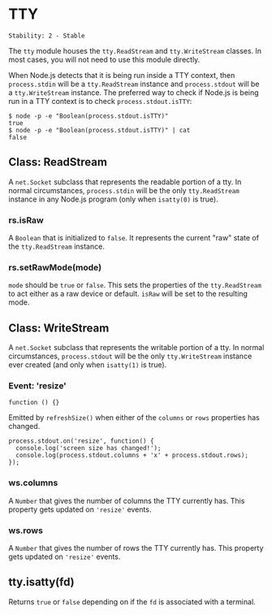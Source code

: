 # TTY

    Stability: 2 - Stable

The `tty` module houses the `tty.ReadStream` and `tty.WriteStream` classes. In
most cases, you will not need to use this module directly.

When Node.js detects that it is being run inside a TTY context, then `process.stdin`
will be a `tty.ReadStream` instance and `process.stdout` will be
a `tty.WriteStream` instance. The preferred way to check if Node.js is being run
in a TTY context is to check `process.stdout.isTTY`:

    $ node -p -e "Boolean(process.stdout.isTTY)"
    true
    $ node -p -e "Boolean(process.stdout.isTTY)" | cat
    false

## Class: ReadStream

A `net.Socket` subclass that represents the readable portion of a tty. In normal
circumstances, `process.stdin` will be the only `tty.ReadStream` instance in any
Node.js program (only when `isatty(0)` is true).

### rs.isRaw

A `Boolean` that is initialized to `false`. It represents the current "raw" state
of the `tty.ReadStream` instance.

### rs.setRawMode(mode)

`mode` should be `true` or `false`. This sets the properties of the
`tty.ReadStream` to act either as a raw device or default. `isRaw` will be set
to the resulting mode.

## Class: WriteStream

A `net.Socket` subclass that represents the writable portion of a tty. In normal
circumstances, `process.stdout` will be the only `tty.WriteStream` instance
ever created (and only when `isatty(1)` is true).

### Event: 'resize'

`function () {}`

Emitted by `refreshSize()` when either of the `columns` or `rows` properties
has changed.

    process.stdout.on('resize', function() {
      console.log('screen size has changed!');
      console.log(process.stdout.columns + 'x' + process.stdout.rows);
    });

### ws.columns

A `Number` that gives the number of columns the TTY currently has. This property
gets updated on `'resize'` events.

### ws.rows

A `Number` that gives the number of rows the TTY currently has. This property
gets updated on `'resize'` events.

## tty.isatty(fd)

Returns `true` or `false` depending on if the `fd` is associated with a
terminal.

[tty.ReadStream#setRawMode]: #tty_rs_setrawmode_mode
